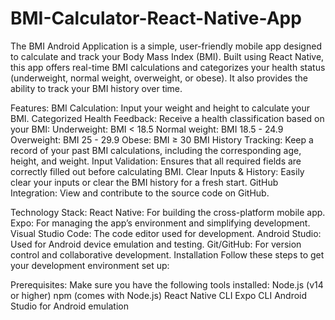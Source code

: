 # BMI-Calculator-React-Native-App

The BMI Android Application is a simple, user-friendly mobile app designed to calculate and track your Body Mass Index (BMI). Built using React Native, this app offers real-time BMI calculations and categorizes your health status (underweight, normal weight, overweight, or obese). It also provides the ability to track your BMI history over time.

Features:
BMI Calculation: Input your weight and height to calculate your BMI.
Categorized Health Feedback: Receive a health classification based on your BMI:
Underweight: BMI < 18.5
Normal weight: BMI 18.5 - 24.9
Overweight: BMI 25 - 29.9
Obese: BMI ≥ 30
BMI History Tracking: Keep a record of your past BMI calculations, including the corresponding age, height, and weight.
Input Validation: Ensures that all required fields are correctly filled out before calculating BMI.
Clear Inputs & History: Easily clear your inputs or clear the BMI history for a fresh start.
GitHub Integration: View and contribute to the source code on GitHub.

Technology Stack:
React Native: For building the cross-platform mobile app.
Expo: For managing the app’s environment and simplifying development.
Visual Studio Code: The code editor used for development.
Android Studio: Used for Android device emulation and testing.
Git/GitHub: For version control and collaborative development.
Installation
Follow these steps to get your development environment set up:

Prerequisites:
Make sure you have the following tools installed:
Node.js (v14 or higher)
npm (comes with Node.js)
React Native CLI
Expo CLI
Android Studio for Android emulation

